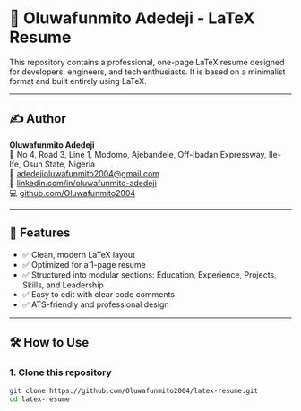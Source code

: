 # 📄 Oluwafunmito Adedeji - LaTeX Resume

This repository contains a professional, one-page LaTeX resume designed for developers, engineers, and tech enthusiasts. It is based on a minimalist format and built entirely using LaTeX.

---

## ✍️ Author

**Oluwafunmito Adedeji**  
📍 No 4, Road 3, Line 1, Modomo, Ajebandele, Off-Ibadan Expressway, Ile-Ife, Osun State, Nigeria  
📧 [adedejioluwafunmito2004@gmail.com](mailto:adedejioluwafunmito2004@gmail.com)  
🔗 [linkedin.com/in/oluwafunmito-adedeji](https://linkedin.com/in/oluwafunmito-adedeji-675b96305)  
💻 [github.com/Oluwafunmito2004](https://github.com/Oluwafunmito2004)

---

## 🧰 Features

- ✅ Clean, modern LaTeX layout
- ✅ Optimized for a 1-page resume
- ✅ Structured into modular sections: Education, Experience, Projects, Skills, and Leadership
- ✅ Easy to edit with clear code comments
- ✅ ATS-friendly and professional design

---

## 🛠 How to Use

### 1. Clone this repository

```bash
git clone https://github.com/Oluwafunmito2004/latex-resume.git
cd latex-resume
